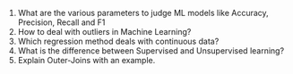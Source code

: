 1. What are the various parameters to judge ML models like Accuracy, Precision, Recall and F1
2. How to deal with outliers in Machine Learning?
3. Which regression method deals with continuous data?
4. What is the difference between Supervised and Unsupervised learning?
5. Explain Outer-Joins with an example.